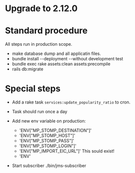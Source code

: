 # Upgrade to 2.12.0

# Standard procedure

All steps run in production scope.

- make database dump and all applicatin files.
- bundle install --deployment --without development test
- bundle exec rake assets:clean assets:precompile
- rails db:migrate

# Special steps

- Add a rake task `services:update_popularity_ratio` to cron.
- Task should run once a day

- Add new env variable on production:
  - 'ENV["MP_STOMP_DESTINATION"]'
  - 'ENV["MP_STOMP_HOST"]'
  - 'ENV["MP_STOMP_PASS"]'
  - 'ENV["MP_STOMP_LOGIN"]'
  - 'ENV["MP_IMPORT_EIC_URL"]' This sould exist!
  - 'ENV'
- Start subscriber ./bin/jms-subscriber
